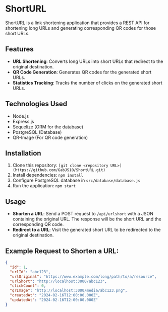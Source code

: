 # ShortURL

ShortURL is a link shortening application that provides a REST API for shortening long URLs and generating corresponding QR codes for those short URLs.

## Features

- **URL Shortening**: Converts long URLs into short URLs that redirect to the original destination.
- **QR Code Generation**: Generates QR codes for the generated short URLs.
- **Statistics Tracking**: Tracks the number of clicks on the generated short URLs.

## Technologies Used

- Node.js
- Express.js
- Sequelize (ORM for the database)
- PostgreSQL (Database)
- QR-Image (For QR code generation)

## Installation

1. Clone this repository: `[git clone <repository URL>](https://github.com/GabJS10/ShortURL.git)`
2. Install dependencies: `npm install`
3. Configure PostgreSQL database in `src/database/database.js`
4. Run the application: `npm start`

## Usage

- **Shorten a URL**: Send a POST request to `/api/urlshort` with a JSON containing the original URL. The response will be the short URL and the corresponding QR code.
- **Redirect to a URL**: Visit the generated short URL to be redirected to the original destination.

## Example Request to Shorten a URL:

```json
{
  "id": 1,
  "urlId": "abc123",
  "urlOriginal": "https://www.example.com/long/path/to/a/resource",
  "urlShort": "http://localhost:3000/abc123",
  "clickCount": 0,
  "qrImage": "http://localhost:3000/media/abc123.png",
  "createdAt": "2024-02-16T12:00:00.000Z",
  "updatedAt": "2024-02-16T12:00:00.000Z"
}
